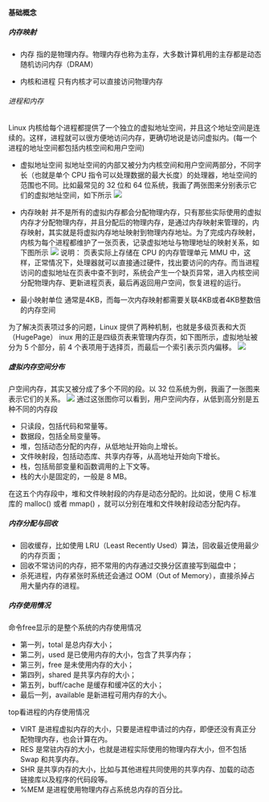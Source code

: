 #### 基础概念

##### 内存映射
- 内存
指的是物理内存。物理内存也称为主存，大多数计算机用的主存都是动态随机访问内存（DRAM）

- 内核和进程
只有内核才可以直接访问物理内存

###### 进程和内存
Linux 内核给每个进程都提供了一个独立的虚拟地址空间，并且这个地址空间是连续的。这样，进程就可以很方便地访问内存，更确切地说是访问虚拟内。(每一个进程的地址空间都包括内核空间和用户空间)

- 虚拟地址空间
拟地址空间的内部又被分为内核空间和用户空间两部分，不同字长（也就是单个 CPU 指令可以处理数据的最大长度）的处理器，地址空间的范围也不同。比如最常见的 32 位和 64 位系统，我画了两张图来分别表示它们的虚拟地址空间，如下所示
![](/uploads/talkgo/images/m_da8a7016462317bb8b4b5dbf2a7575cc_r.png)

- 内存映射
并不是所有的虚拟内存都会分配物理内存，只有那些实际使用的虚拟内存才分配物理内存，并且分配后的物理内存，是通过内存映射来管理的，内存映射，其实就是将虚拟内存地址映射到物理内存地址。为了完成内存映射，内核为每个进程都维护了一张页表，记录虚拟地址与物理地址的映射关系，如下图所示
![](/uploads/talkgo/images/m_8b1e8bd55a24ce4400ef0fdd9ef527ec_r.png)
说明：
页表实际上存储在 CPU 的内存管理单元 MMU 中，这样，正常情况下，处理器就可以直接通过硬件，找出要访问的内存。而当进程访问的虚拟地址在页表中查不到时，系统会产生一个缺页异常，进入内核空间分配物理内存、更新进程页表，最后再返回用户空间，恢复进程的运行。

- 最小映射单位
通常是4KB，而每一次内存映射都需要关联4KB或者4KB整数倍的内存空间

为了解决页表项过多的问题，Linux 提供了两种机制，也就是多级页表和大页（HugePage）
inux 用的正是四级页表来管理内存页，如下图所示，虚拟地址被分为 5 个部分，前 4 个表项用于选择页，而最后一个索引表示页内偏移。
![](/uploads/talkgo/images/m_9e9a7a32436aede91925058b5d64fd28_r.png)

##### 虚拟内存空间分布
户空间内存，其实又被分成了多个不同的段。以 32 位系统为例，我画了一张图来表示它们的关系。
![](/uploads/talkgo/images/m_d9dad3295dfb5c96a7e845a8c9bbd7cf_r.png)
通过这张图你可以看到，用户空间内存，从低到高分别是五种不同的内存段
- 只读段，包括代码和常量等。
- 数据段，包括全局变量等。
- 堆，包括动态分配的内存，从低地址开始向上增长。
- 文件映射段，包括动态库、共享内存等，从高地址开始向下增长。
- 栈，包括局部变量和函数调用的上下文等。
- 栈的大小是固定的，一般是 8 MB。

在这五个内存段中，堆和文件映射段的内存是动态分配的。比如说，使用 C 标准库的 malloc() 或者 mmap() ，就可以分别在堆和文件映射段动态分配内存。

##### 内存分配与回收

- 回收缓存，比如使用 LRU（Least Recently Used）算法，回收最近使用最少的内存页面；
- 回收不常访问的内存，把不常用的内存通过交换分区直接写到磁盘中；
- 杀死进程，内存紧张时系统还会通过 OOM（Out of Memory），直接杀掉占用大量内存的进程。

##### 内存使用情况
命令free显示的是整个系统的内存使用情况

- 第一列，total 是总内存大小；
- 第二列，used 是已使用内存的大小，包含了共享内存；
- 第三列，free 是未使用内存的大小；
- 第四列，shared 是共享内存的大小；
- 第五列，buff/cache 是缓存和缓冲区的大小；
- 最后一列，available 是新进程可用内存的大小。

top看进程的内存使用情况

- VIRT 是进程虚拟内存的大小，只要是进程申请过的内存，即便还没有真正分配物理内存，也会计算在内。
- RES 是常驻内存的大小，也就是进程实际使用的物理内存大小，但不包括 Swap 和共享内存。
- SHR 是共享内存的大小，比如与其他进程共同使用的共享内存、加载的动态链接库以及程序的代码段等。
- %MEM 是进程使用物理内存占系统总内存的百分比。

